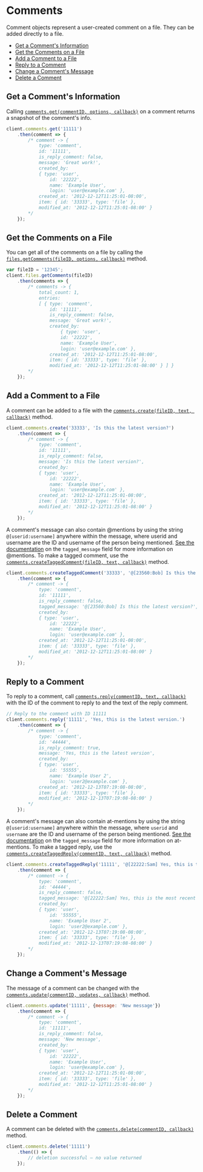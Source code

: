 Comments
========

Comment objects represent a user-created comment on a file. They can be added
directly to a file.

<!-- START doctoc generated TOC please keep comment here to allow auto update -->
<!-- DON'T EDIT THIS SECTION, INSTEAD RE-RUN doctoc TO UPDATE -->


- [Get a Comment's Information](#get-a-comments-information)
- [Get the Comments on a File](#get-the-comments-on-a-file)
- [Add a Comment to a File](#add-a-comment-to-a-file)
- [Reply to a Comment](#reply-to-a-comment)
- [Change a Comment's Message](#change-a-comments-message)
- [Delete a Comment](#delete-a-comment)

<!-- END doctoc generated TOC please keep comment here to allow auto update -->

Get a Comment's Information
---------------------------

Calling
[`comments.get(commentID, options, callback)`](http://opensource.box.com/box-node-sdk/jsdoc/Comments.html#get)
on a comment returns a snapshot of the comment's info.

```js
client.comments.get('11111')
    .then(comment => {
        /* comment -> {
            type: 'comment',
            id: '11111',
            is_reply_comment: false,
            message: 'Great work!',
            created_by: 
            { type: 'user',
                id: '22222',
                name: 'Example User',
                login: 'user@example.com' },
            created_at: '2012-12-12T11:25:01-08:00',
            item: { id: '33333', type: 'file' },
            modified_at: '2012-12-12T11:25:01-08:00' }
        */
    });
```

Get the Comments on a File
--------------------------

You can get all of the comments on a file by calling the
[`files.getComments(fileID, options, callback)`](http://opensource.box.com/box-node-sdk/jsdoc/Files.html#getComments) method.

```js
var fileID = '12345';
client.files.getComments(fileID)
    .then(comments => {
        /* comments -> {
            total_count: 1,
            entries: 
            [ { type: 'comment',
                id: '11111',
                is_reply_comment: false,
                message: 'Great work!',
                created_by: 
                    { type: 'user',
                    id: '22222',
                    name: 'Example User',
                    login: 'user@example.com' },
                created_at: '2012-12-12T11:25:01-08:00',
                item: { id: '33333', type: 'file' },
                modified_at: '2012-12-12T11:25:01-08:00' } ] }
        */
    });
```

Add a Comment to a File
-----------------------

A comment can be added to a file with the [`comments.create(fileID, text, callback)`](http://opensource.box.com/box-node-sdk/jsdoc/Comments.html#create)
method.

```js
client.comments.create('33333', 'Is this the latest version?')
    .then(comment => {
        /* comment -> {
            type: 'comment',
            id: '11111',
            is_reply_comment: false,
            message: 'Is this the latest version?',
            created_by: 
            { type: 'user',
                id: '22222',
                name: 'Example User',
                login: 'user@example.com' },
            created_at: '2012-12-12T11:25:01-08:00',
            item: { id: '33333', type: 'file' },
            modified_at: '2012-12-12T11:25:01-08:00' }
        */
    });
```

A comment's message can also contain @mentions by using the string
`@[userid:username]` anywhere within the message, where userid and username are
the ID and username of the person being mentioned.
[See the documentation](https://developers.box.com/docs/#comments-comment-object) on the
`tagged_message` field for more information on @mentions.  To make a tagged comment,
use the [`comments.createTaggedComment(fileID, text, callback)`](http://opensource.box.com/box-node-sdk/jsdoc/Comments.html#createTaggedComment)
method.

```js
client.comments.createTaggedComment('33333', '@[23560:Bob] Is this the latest version?')
    .then(comment => {
        /* comment -> {
            type: 'comment',
            id: '11111',
            is_reply_comment: false,
            tagged_message: '@[23560:Bob] Is this the latest version?',
            created_by: 
            { type: 'user',
                id: '22222',
                name: 'Example User',
                login: 'user@example.com' },
            created_at: '2012-12-12T11:25:01-08:00',
            item: { id: '33333', type: 'file' },
            modified_at: '2012-12-12T11:25:01-08:00' }
        */
    });
```

Reply to a Comment
------------------

To reply to a comment, call
[`comments.reply(commentID, text, callback)`](http://opensource.box.com/box-node-sdk/jsdoc/Comments.html#reply)
with the ID of the comment to reply to and the text of the reply comment.

```js
// Reply to the comment with ID 11111
client.comments.reply('11111', 'Yes, this is the latest version.')
    .then(comment => {
        /* comment -> {
            type: 'comment',
            id: '44444',
            is_reply_comment: true,
            message: 'Yes, this is the latest version',
            created_by: 
            { type: 'user',
                id: '55555',
                name: 'Example User 2',
                login: 'user2@example.com' },
            created_at: '2012-12-13T07:19:08-08:00',
            item: { id: '33333', type: 'file' },
            modified_at: '2012-12-13T07:19:08-08:00' }
        */
    });
```

A comment's message can also contain at-mentions by using the string
`@[userid:username]` anywhere within the message, where `userid` and `username` are
the ID and username of the person being mentioned.
[See the documentation](https://developers.box.com/docs/#comments-comment-object) on the
`tagged_message` field for more information on at-mentions.  To make a tagged reply,
use the [`comments.createTaggedReply(commentID, text, callback)`](http://opensource.box.com/box-node-sdk/jsdoc/Comments.html#createTaggedReply)
method.

```js
client.comments.createTaggedReply('11111', '@[22222:Sam] Yes, this is the most recent version!')
    .then(comment => {
        /* comment -> {
            type: 'comment',
            id: '44444',
            is_reply_comment: false,
            tagged_message: '@[22222:Sam] Yes, this is the most recent version!',
            created_by: 
            { type: 'user',
                id: '55555',
                name: 'Example User 2',
                login: 'user2@example.com' },
            created_at: '2012-12-13T07:19:08-08:00',
            item: { id: '33333', type: 'file' },
            modified_at: '2012-12-13T07:19:08-08:00' }
        */
    });
```

Change a Comment's Message
--------------------------

The message of a comment can be changed with the
[`comments.update(commentID, updates, callback)`](http://opensource.box.com/box-node-sdk/jsdoc/Comments.html#update)
method.

```js
client.comments.update('11111', {message: 'New message'})
    .then(comment => {
        /* comment -> {
            type: 'comment',
            id: '11111',
            is_reply_comment: false,
            message: 'New message',
            created_by: 
            { type: 'user',
                id: '22222',
                name: 'Example User',
                login: 'user@example.com' },
            created_at: '2012-12-12T11:25:01-08:00',
            item: { id: '33333', type: 'file' },
            modified_at: '2012-12-12T11:25:01-08:00' }
        */
    });
```

Delete a Comment
----------------

A comment can be deleted with the
[`comments.delete(commentID, callback)`](http://opensource.box.com/box-node-sdk/jsdoc/Comments.html#delete)
method.

```js
client.comments.delete('11111')
    .then(() => {
        // deletion successful — no value returned
    });
```
